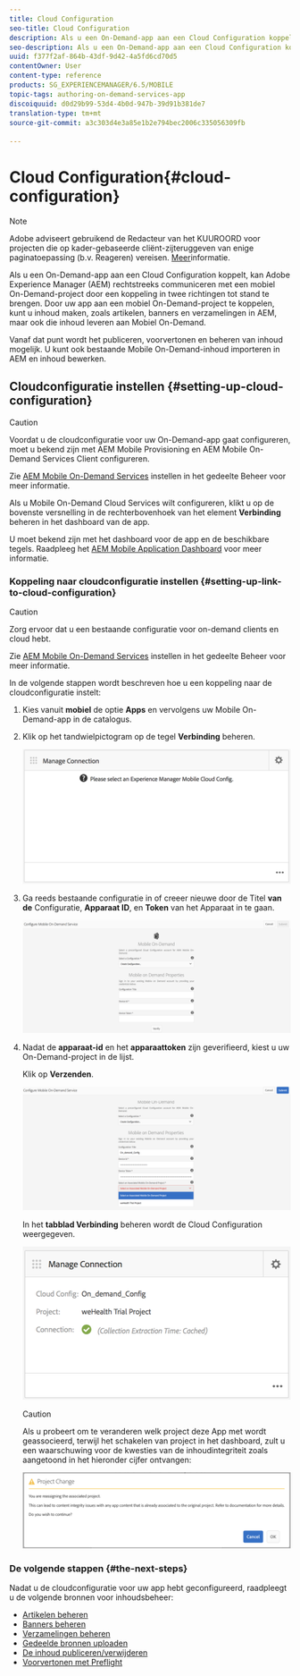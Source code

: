 ```yaml
---
title: Cloud Configuration
seo-title: Cloud Configuration
description: Als u een On-Demand-app aan een Cloud Configuration koppelt, kan Adobe Experience Manager (AEM) rechtstreeks communiceren met een mobiel On-Demand-project door een koppeling in twee richtingen tot stand te brengen. Volg deze pagina voor meer informatie.
seo-description: Als u een On-Demand-app aan een Cloud Configuration koppelt, kan Adobe Experience Manager (AEM) rechtstreeks communiceren met een mobiel On-Demand-project door een koppeling in twee richtingen tot stand te brengen. Volg deze pagina voor meer informatie.
uuid: f377f2af-864b-43df-9d42-4a5fd6cd70d5
contentOwner: User
content-type: reference
products: SG_EXPERIENCEMANAGER/6.5/MOBILE
topic-tags: authoring-on-demand-services-app
discoiquuid: d0d29b99-53d4-4b0d-947b-39d91b381de7
translation-type: tm+mt
source-git-commit: a3c303d4e3a85e1b2e794bec2006c335056309fb

---
```



# Cloud Configuration{#cloud-configuration}

>[!NOTE]
>
>Adobe adviseert gebruikend de Redacteur van het KUUROORD voor projecten die op kader-gebaseerde cliënt-zijteruggeven van enige paginatoepassing (b.v. Reageren) vereisen. [Meer](/help/sites-developing/spa-overview.md)informatie.

Als u een On-Demand-app aan een Cloud Configuration koppelt, kan Adobe Experience Manager (AEM) rechtstreeks communiceren met een mobiel On-Demand-project door een koppeling in twee richtingen tot stand te brengen. Door uw app aan een mobiel On-Demand-project te koppelen, kunt u inhoud maken, zoals artikelen, banners en verzamelingen in AEM, maar ook die inhoud leveren aan Mobiel On-Demand.

Vanaf dat punt wordt het publiceren, voorvertonen en beheren van inhoud mogelijk. U kunt ook bestaande Mobile On-Demand-inhoud importeren in AEM en inhoud bewerken.

## Cloudconfiguratie instellen {#setting-up-cloud-configuration}

>[!CAUTION]
>
>Voordat u de cloudconfiguratie voor uw On-Demand-app gaat configureren, moet u bekend zijn met AEM Mobile Provisioning en AEM Mobile On-Demand Services Client configureren.
>
>Zie [AEM Mobile On-Demand Services](/help/mobile/aem-mobile-setup.md) instellen in het gedeelte Beheer voor meer informatie.

Als u Mobile On-Demand Cloud Services wilt configureren, klikt u op de bovenste versnelling in de rechterbovenhoek van het element **Verbinding** beheren in het dashboard van de app.

U moet bekend zijn met het dashboard voor de app en de beschikbare tegels. Raadpleeg het [AEM Mobile Application Dashboard](/help/mobile/mobile-apps-ondemand-application-dashboard.md) voor meer informatie.

### Koppeling naar cloudconfiguratie instellen {#setting-up-link-to-cloud-configuration}

>[!CAUTION]
>
>Zorg ervoor dat u een bestaande configuratie voor on-demand clients en cloud hebt.
>
>Zie [AEM Mobile On-Demand Services](/help/mobile/aem-mobile-setup.md) instellen in het gedeelte Beheer voor meer informatie.

In de volgende stappen wordt beschreven hoe u een koppeling naar de cloudconfiguratie instelt:

1. Kies vanuit **mobiel** de optie **Apps** en vervolgens uw Mobile On-Demand-app in de catalogus.
1. Klik op het tandwielpictogram op de tegel **Verbinding** beheren.

   ![chlimage_1-65](assets/chlimage_1-65.png)

1. Ga reeds bestaande configuratie in of creeer nieuwe door de Titel **van de** Configuratie, **Apparaat ID**, en **Token** van het Apparaat in te gaan.

   ![chlimage_1-66](assets/chlimage_1-66.png)

1. Nadat de **apparaat-id** en het **apparaattoken** zijn geverifieerd, kiest u uw On-Demand-project in de lijst.

   Klik op **Verzenden**.

   ![chlimage_1-67](assets/chlimage_1-67.png)

   In het **tabblad Verbinding** beheren wordt de Cloud Configuration weergegeven.

   ![chlimage_1-68](assets/chlimage_1-68.png)

   >[!CAUTION]
   >
   >Als u probeert om te veranderen welk project deze App met wordt geassocieerd, terwijl het schakelen van project in het dashboard, zult u een waarschuwing voor de kwesties van de inhoudintegriteit zoals aangetoond in het hieronder cijfer ontvangen:

   ![chlimage_1-69](assets/chlimage_1-69.png)

### De volgende stappen {#the-next-steps}

Nadat u de cloudconfiguratie voor uw app hebt geconfigureerd, raadpleegt u de volgende bronnen voor inhoudsbeheer:

* [Artikelen beheren](/help/mobile/mobile-on-demand-managing-articles.md)
* [Banners beheren](/help/mobile/mobile-on-demand-managing-banners.md)
* [Verzamelingen beheren](/help/mobile/mobile-on-demand-managing-collections.md)
* [Gedeelde bronnen uploaden](/help/mobile/mobile-on-demand-shared-resources.md)
* [De inhoud publiceren/verwijderen](/help/mobile/mobile-on-demand-publishing-unpublishing.md)
* [Voorvertonen met Preflight](/help/mobile/aem-mobile-manage-ondemand-services.md)
